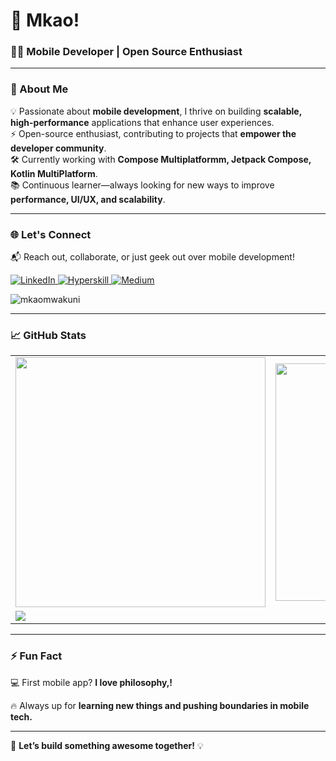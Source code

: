 <h1 align="left"> 👋 Mkao! </h1>

<h3 align="left">👨‍💻 Mobile Developer | Open Source Enthusiast</h3>

---
### 📱 About Me  

💡 Passionate about **mobile development**, I thrive on building **scalable, high-performance** applications that enhance user experiences.  
⚡ Open-source enthusiast, contributing to projects that **empower the developer community**.  
🛠 Currently working with **Compose Multiplatformm, Jetpack Compose, Kotlin MultiPlatform**.  
📚 Continuous learner—always looking for new ways to improve **performance, UI/UX, and scalability**.  

---
### 🌐 Let's Connect  

📬 Reach out, collaborate, or just geek out over mobile development!  

<p align="left">
  <a href="https://www.linkedin.com/in/mkao" target="_blank">
    <img alt="LinkedIn" src="https://img.shields.io/badge/LinkedIn-%230077B5.svg?&style=for-the-badge&logo=linkedin&logoColor=white" />
  </a>
  <a href="https://hyperskill.org/profile/321147404" target="_blank">
    <img alt="Hyperskill" src="https://img.shields.io/badge/Kotlin-0095D5?&style=for-the-badge&logo=kotlin&logoColor=white" />
  </a>
  <a href="https://medium.com/@mkaomwakuni" target="_blank">
    <img alt="Medium" src="https://img.shields.io/badge/Medium-12100E?&style=for-the-badge&logo=medium&logoColor=white" />
  </a>
</p>

<p align="left">
  <img src="https://komarev.com/ghpvc/?username=mkaomwakuni&label=Profile%20views&color=0e75b6&style=flat" alt="mkaomwakuni" />
</p>

---
### 📈 GitHub Stats  

<table>
  <tr>
    <td>
      <img width="400px" src="https://github-readme-stats.vercel.app/api?username=Mkaomwakuni&count_private=true&show_icons=true&theme=dark&layout=compact" />
    </td>
    <td>
      <img width="380px" src="https://github-readme-stats.vercel.app/api/top-langs/?username=Mkaomwakuni&hide=html&layout=compact&theme=dark" />
    </td>      
  </tr>
  <tr>
    <td colspan="2">
      <img src="https://github-profile-summary-cards.vercel.app/api/cards/profile-details?username=Mkaomwakuni&theme=transparent" />
    </td>
  </tr>
</table>

---
### ⚡ Fun Fact  
💻 First mobile app? **I love philosophy,!**  

🔥 Always up for **learning new things and pushing boundaries in mobile tech.**  

---

🚀 **Let’s build something awesome together!** 💡  
